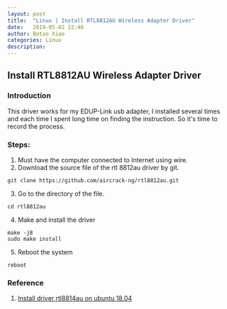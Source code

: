 ```yaml
---
layout: post
title:  "Linux | Install RTL8812AU Wireless Adapter Driver"
date:   2019-05-02 22:46
author: Botao Xiao
categories: Linux
description:
---
```

## Install RTL8812AU Wireless Adapter Driver

### Introduction
This driver works for my EDUP-Link usb adapter, I installed several times and each time I spent long time on finding the instruction. So it's time to record the process.

### Steps:
1. Must have the computer connected to Internet using wire.
2. Download the source file of the rtl 8812au driver by git.
  ```
  git clone https://github.com/aircrack-ng/rtl8812au.git
  ```
3. Go to the directory of the file.
  ```
  cd rtl8812au
  ```
4. Make and install the driver
  ```
  make -j8
  sudo make install
  ```
5. Reboot the system
  ```
  reboot
  ```

### Reference
1. [Install driver rtl8814au on ubuntu 18.04](https://askubuntu.com/questions/1042310/install-driver-rtl8814au-on-ubuntu-18-04)
